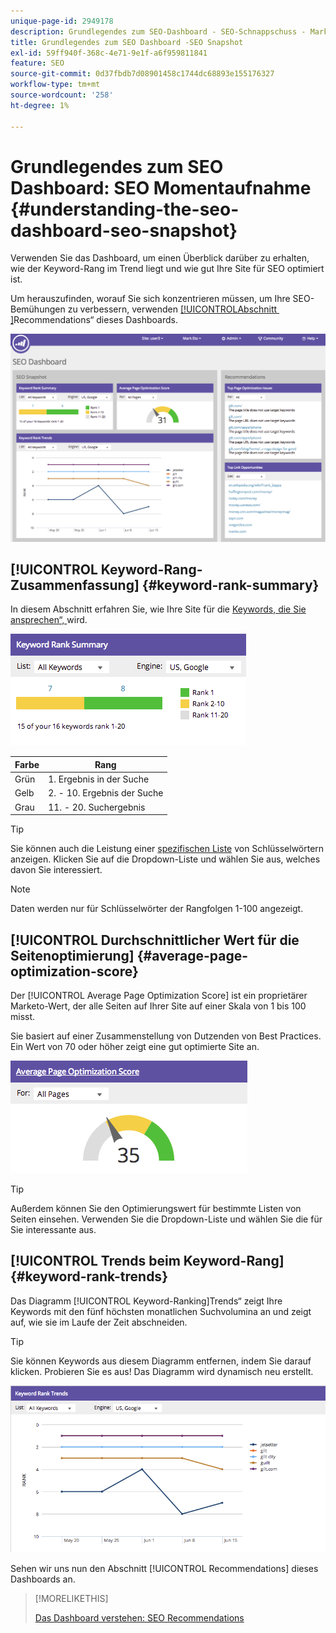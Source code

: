 ```yaml
---
unique-page-id: 2949178
description: Grundlegendes zum SEO-Dashboard - SEO-Schnappschuss - Marketo-Dokumente - Produktdokumentation
title: Grundlegendes zum SEO Dashboard -SEO Snapshot
exl-id: 59ff940f-368c-4e71-9e1f-a6f959811841
feature: SEO
source-git-commit: 0d37fbdb7d08901458c1744dc68893e155176327
workflow-type: tm+mt
source-wordcount: '258'
ht-degree: 1%

---
```


# Grundlegendes zum SEO Dashboard: SEO Momentaufnahme {#understanding-the-seo-dashboard-seo-snapshot}

Verwenden Sie das Dashboard, um einen Überblick darüber zu erhalten, wie der Keyword-Rang im Trend liegt und wie gut Ihre Site für SEO optimiert ist.

Um herauszufinden, worauf Sie sich konzentrieren müssen, um Ihre SEO-Bemühungen zu verbessern, verwenden [[!UICONTROL &#x200B; Abschnitt &#x200B;]](/help/marketo/product-docs/additional-apps/seo/understanding-seo/understanding-the-seo-dashboard-seo-recommendations.md)Recommendations“ dieses Dashboards.

![](assets/image2014-9-17-21-3a32-3a22.png)

## [!UICONTROL Keyword-Rang-Zusammenfassung] {#keyword-rank-summary}

In diesem Abschnitt erfahren Sie, wie Ihre Site für die [Keywords, die Sie ansprechen“, ](/help/marketo/product-docs/additional-apps/seo/keywords/seo-add-keywords.md) wird.

![](assets/image2014-9-17-21-3a34-3a5.png)

| Farbe | Rang |
|---|---|
| Grün | &#x200B;1. Ergebnis in der Suche |
| Gelb | &#x200B;2. - 10. Ergebnis der Suche |
| Grau | &#x200B;11. - 20. Suchergebnis |

>[!TIP]
>
>Sie können auch die Leistung einer [spezifischen Liste](/help/marketo/product-docs/additional-apps/seo/keywords/seo-add-remove-keywords-from-a-list.md) von Schlüsselwörtern anzeigen. Klicken Sie auf die Dropdown-Liste und wählen Sie aus, welches davon Sie interessiert.

>[!NOTE]
>
>Daten werden nur für Schlüsselwörter der Rangfolgen 1-100 angezeigt.

## [!UICONTROL Durchschnittlicher Wert für die Seitenoptimierung] {#average-page-optimization-score}

Der [!UICONTROL Average Page Optimization Score] ist ein proprietärer Marketo-Wert, der alle Seiten auf Ihrer Site auf einer Skala von 1 bis 100 misst.

Sie basiert auf einer Zusammenstellung von Dutzenden von Best Practices. Ein Wert von 70 oder höher zeigt eine gut optimierte Site an.

![](assets/image2014-9-17-21-3a35-3a55.png)

>[!TIP]
>
>Außerdem können Sie den Optimierungswert für bestimmte Listen von Seiten einsehen. Verwenden Sie die Dropdown-Liste und wählen Sie die für Sie interessante aus.

## [!UICONTROL Trends beim Keyword-Rang] {#keyword-rank-trends}

Das Diagramm [!UICONTROL Keyword-Ranking]Trends“ zeigt Ihre Keywords mit den fünf höchsten monatlichen Suchvolumina an und zeigt auf, wie sie im Laufe der Zeit abschneiden.

>[!TIP]
>
>Sie können Keywords aus diesem Diagramm entfernen, indem Sie darauf klicken. Probieren Sie es aus! Das Diagramm wird dynamisch neu erstellt.

![](assets/image2014-9-17-21-3a37-3a1.png)

Sehen wir uns nun den Abschnitt [!UICONTROL Recommendations] dieses Dashboards an.

>[!MORELIKETHIS]
>
>[Das Dashboard verstehen: SEO Recommendations](/help/marketo/product-docs/additional-apps/seo/understanding-seo/understanding-the-seo-dashboard-seo-recommendations.md)
